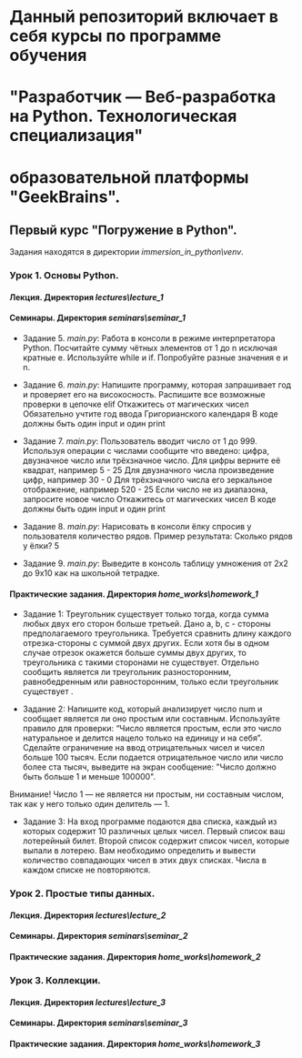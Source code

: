 # Данный репозиторий включает в себя курсы по программе обучения 
# "Разработчик — Веб-разработка на Python. Технологическая специализация" 
# образовательной платформы "GeekBrains".

## Первый курс "Погружение в Python".

Задания находятся в директории *immersion_in_python\venv*.


### Урок 1. Основы Python.

#### Лекция. Директория *lectures\lecture_1*

#### Семинары. Директория *seminars\seminar_1*

* Задание 5. *main.py*:
Работа в консоли в режиме интерпретатора Python.
Посчитайте сумму чётных элементов от 1 до n исключая кратные e.
Используйте while и if.
Попробуйте разные значения e и n.

* Задание 6. *main.py*:
Напишите программу, которая запрашивает год и проверяет его на високосность.
Распишите все возможные проверки в цепочке elif
Откажитесь от магических чисел
Обязательно учтите год ввода Григорианского календаря
В коде должны быть один input и один print

* Задание 7. *main.py*:
Пользователь вводит число от 1 до 999. Используя операции с числами
сообщите что введено: цифра, двузначное число или трёхзначное число.
Для цифры верните её квадрат, например 5 - 25
Для двузначного числа произведение цифр, например 30 - 0
Для трёхзначного числа его зеркальное отображение, например 520 - 25
Если число не из диапазона, запросите новое число
Откажитесь от магических чисел
В коде должны быть один input и один print

* Задание 8. *main.py*:
Нарисовать в консоли ёлку спросив
у пользователя количество рядов.
Пример результата:
Сколько рядов у ёлки? 5


* Задание 9. *main.py*:
Выведите в консоль таблицу умножения от 2х2 до 9х10 как на школьной тетрадке.

#### Практические задания. Директория *home_works\homework_1*

* Задание 1:
Треугольник существует только тогда, когда сумма любых двух его сторон 
больше третьей. Дано a, b, c - стороны предполагаемого треугольника. 
Требуется сравнить длину каждого отрезка-стороны с суммой двух других. 
Если хотя бы в одном случае отрезок окажется больше суммы двух других, 
то треугольника с такими сторонами не существует. 
Отдельно сообщить является ли треугольник разносторонним, 
равнобедренным или равносторонним, только если треугольник существует .

* Задание 2:
Напишите код, который анализирует число num и 
сообщает является ли оно простым или составным.
Используйте правило для проверки: 
“Число является простым, если это число натуральное и делится 
нацело только на единицу и на себя”.
Сделайте ограничение на ввод отрицательных чисел и чисел больше 100 тысяч. 
Если подается отрицательное число или число более ста тысяч, 
выведите на экран сообщение: "Число должно быть больше 1 и меньше 100000".

Внимание! Число 1 — не является ни простым, ни составным числом, 
так как у него только один делитель — 1.

* Задание 3:
На вход программе подаются два списка, каждый из которых содержит 10 различных целых чисел.
Первый список ваш лотерейный билет.
Второй список содержит список чисел, которые выпали в лотерею.
Вам необходимо определить и вывести количество совпадающих чисел в этих двух списках.
Числа в каждом списке не повторяются.

### Урок 2. Простые типы данных.

#### Лекция. Директория *lectures\lecture_2*

#### Семинары. Директория *seminars\seminar_2*

#### Практические задания. Директория *home_works\homework_2*

### Урок 3. Коллекции.

#### Лекция. Директория *lectures\lecture_3*

#### Семинары. Директория *seminars\seminar_3*

#### Практические задания. Директория *home_works\homework_3*
